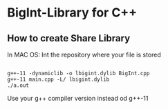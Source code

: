 # BigInt-Library for C++

## How to create Share Library 
<p>In MAC OS: Int the repository where your file is stored</p>

<pre><code>
g++-11 -dynamiclib -o lbigint.dylib BigInt.cpp
g++-11 main.cpp -L/ lbigint.dylib
./a.out
</code></pre>

<p> Use your g++ compiler version instead od g++-11 </p>

